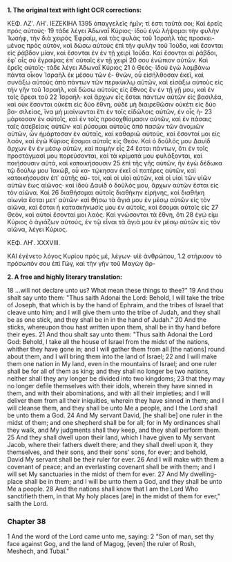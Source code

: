 **1. The original text with light OCR corrections:**

ΚΕΦ. ΛΖʹ. ΛΗʹ. ΙΕΖΕΚΙΗΛ 1395
ἀπαγγελεῖς ἡμῖν; τί ἐστι ταῦτά σοι; Καὶ ἐρεῖς πρὸς αὐτούς· 19
τάδε λέγει Ἀδωναΐ Κύριος· ἰδοὺ ἐγὼ λήψομαι τὴν φυλὴν Ἰωσήφ,
τὴν διὰ χειρὸς Ἐφραίμ, καὶ τὰς φυλὰς τοῦ Ἰσραὴλ τὰς προσκει-
μένας πρὸς αὐτόν, καὶ δώσω αὐτοὺς ἐπὶ τὴν φυλὴν τοῦ Ἰούδα,
καὶ ἔσονται εἰς ῥάβδον μίαν, καὶ ἔσονται ἐν ἐν τῇ χειρὶ Ἰούδα.
Καὶ ἔσονται αἱ ῥάβδοι, ἐφ᾿ αἷς σὺ ἔγραψας ἐπ᾿ αὐταῖς ἐν τῇ χειρί 20
σου ἐνώπιον αὐτῶν. Καὶ ἐρεῖς αὐτοῖς· τάδε λέγει Ἀδωναΐ Κύριος 21
ὁ Θεός· ἰδοὺ ἐγὼ λαμβάνω πάντα οἶκον Ἰσραὴλ ἐκ μέσου τῶν ἐ-
θνῶν, οὗ εἰσήλθοσαν ἐκεῖ, καὶ συνάξω αὐτοὺς ἀπὸ πάντων τῶν
περικύκλῳ αὐτῶν, καὶ εἰσάξω αὐτοὺς εἰς τὴν γῆν τοῦ Ἰσραήλ,
καὶ δώσω αὐτοὺς εἰς ἔθνος ἓν ἐν τῇ γῇ μου, καὶ ἐν τοῖς ὄρεσι τοῦ 22
Ἰσραήλ· καὶ ἄρχων εἷς ἔσται πάντων αὐτῶν εἰς βασιλέα, καὶ οὐκ
ἔσονται οὐκέτι εἰς δύο ἔθνη, οὐδὲ μὴ διαιρεθῶσιν οὐκέτι εἰς δύο βα-
σιλείας, ἵνα μὴ μιαίνωνται ἔτι ἐν τοῖς εἰδώλοις αὐτῶν, ἐν οἷς ἡ- 23
μάρτοσαν ἐν αὐτοῖς, καὶ ἐν τοῖς προσοχθίσμασιν αὐτῶν, καὶ ἐν
πάσαις ταῖς ἀσεβείαις αὐτῶν· καὶ ῥύσομαι αὐτοὺς ἀπὸ πασῶν τῶν
ἀνομιῶν αὐτῶν, ὧν ἡμάρτοσαν ἐν αὐταῖς, καὶ καθαριῶ αὐτούς,
καὶ ἔσονταί μοι εἰς λαόν, καὶ ἐγὼ Κύριος ἔσομαι αὐτοῖς εἰς Θεόν.
Καὶ ὁ δοῦλός μου Δαυὶδ ἄρχων ἓν ἐν μέσῳ αὐτῶν, καὶ ποιμὴν εἷς 24
ἔσται πάντων, ὅτι ἐν τοῖς προστάγμασί μου πορεύσονται, καὶ τὰ
κρίματά μου φυλάξονται, καὶ ποιήσουσιν αὐτά, καὶ κατοικήσουσιν 25
ἐπὶ τῆς γῆς αὐτῶν, ἣν ἐγὼ δέδωκα τῷ δούλῳ μου Ἰακώβ, οὗ κα-
τῴκησαν ἐκεῖ οἱ πατέρες αὐτῶν, καὶ κατοικήσουσιν ἐπ᾿ αὐτῆς αὐ-
τοί, καὶ οἱ υἱοὶ αὐτῶν, καὶ οἱ υἱοὶ τῶν υἱῶν αὐτῶν ἕως αἰῶνος· καὶ
ἰδοὺ Δαυὶδ ὁ δοῦλός μου, ἄρχων αὐτῶν ἔσται εἰς τὸν αἰῶνα. Καὶ 26
διαθήσομαι αὐτοῖς διαθήκην εἰρήνης, καὶ διαθήκη αἰωνία ἔσται
μετ᾿ αὐτῶν· καὶ θήσω τὰ ἅγιά μου ἐν μέσῳ αὐτῶν εἰς τὸν αἰῶνα,
καὶ ἔσται ἡ κατασκήνωσίς μου ἐν αὐτοῖς, καὶ ἔσομαι αὐτοῖς εἰς 27
Θεόν, καὶ αὐτοὶ ἔσονταί μοι λαός. Καὶ γνώσονται τὰ ἔθνη, ὅτι 28
ἐγώ εἰμι Κύριος ὁ ἁγιάζων αὐτούς, ἐν τῷ εἶναι τὰ ἅγιά μου ἐν
μέσῳ αὐτῶν εἰς τὸν αἰῶνα, λέγει Κύριος.

ΚΕΦ. ΛΗʹ. XXXVIII.

ΚΑΙ ἐγένετο λόγος Κυρίου πρὸς μέ, λέγων· υἱὲ ἀνθρώπου, 1.2
στήρισον τὸ πρόσωπόν σου ἐπὶ Γώγ, καὶ τὴν γῆν τοῦ Μαγὼγ ἄρ-

**2. A free and highly literary translation:**

18 ...will not declare unto us? What mean these things to thee?"
19 And thou shalt say unto them: "Thus saith Adonai the Lord:
Behold, I will take the tribe of Joseph,
that which is by the hand of Ephraim,
and the tribes of Israel that cleave unto him;
and I will give them unto the tribe of Judah,
and they shall be as one stick,
and they shall be in in the hand of Judah."
20 And the sticks, whereupon thou hast written upon them,
shall be in thy hand before their eyes.
21 And thou shalt say unto them: "Thus saith Adonai the Lord God:
Behold, I take all the house of Israel from the midst of the nations,
whither they have gone in;
and I will gather them from all [the nations] round about them,
and I will bring them into the land of Israel;
22 and I will make them one nation in My land,
even in the mountains of Israel;
and one ruler shall be for all of them as king;
and they shall no longer be two nations,
neither shall they any longer be divided into two kingdoms;
23 that they may no longer defile themselves with their idols,
wherein they have sinned in them,
and with their abominations, and with all their impieties;
and I will deliver them from all their iniquities,
wherein they have sinned in them;
and I will cleanse them,
and they shall be unto Me a people,
and I the Lord shall be unto them a God.
24 And My servant David, [he shall be] one ruler in the midst of them;
and one shepherd shall be for all;
for in My ordinances shall they walk,
and My judgments shall they keep, and they shall perform them.
25 And they shall dwell upon their land,
which I have given to My servant Jacob,
where their fathers dwelt there;
and they shall dwell upon it, they themselves,
and their sons, and their sons' sons, for ever;
and behold, David My servant shall be their ruler for ever.
26 And I will make with them a covenant of peace;
and an everlasting covenant shall be with them;
and I will set My sanctuaries in the midst of them for ever.
27 And My dwelling-place shall be in them;
and I will be unto them a God,
and they shall be unto Me a people.
28 And the nations shall know that I am the Lord Who sanctifieth them,
in that My holy places [are] in the midst of them for ever," saith the Lord.

### Chapter 38

1 And the word of the Lord came unto me, saying:
2 "Son of man, set thy face against Gog,
and the land of Magog, [even] the ruler of Rosh, Meshech, and Tubal."